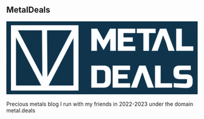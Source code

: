 ## MetalDeals
![MetalDeals](../assets/metaldeals_logo.png)

Precious metals blog I run with my friends in 2022-2023 under the domain metal.deals 
